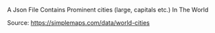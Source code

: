 A Json File Contains Prominent cities (large, capitals etc.) In The World

Source:
    https://simplemaps.com/data/world-cities
